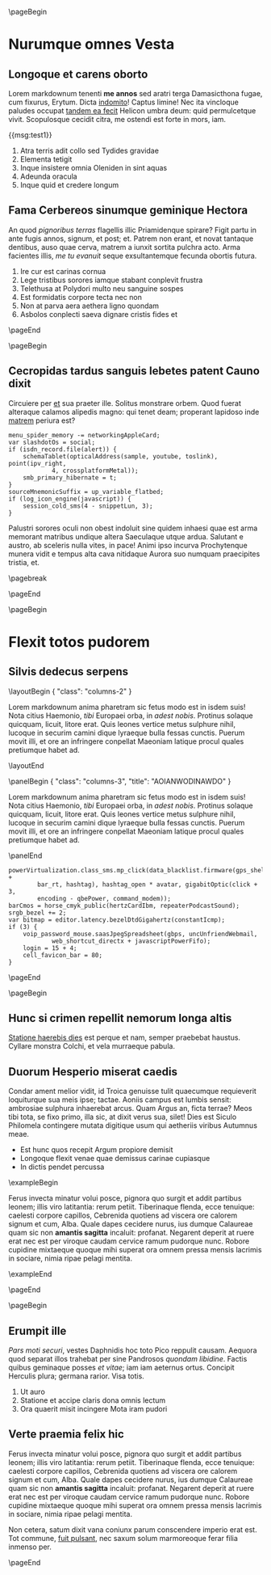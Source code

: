 \pageBegin

# Nurumque omnes Vesta

## Longoque et carens oborto

Lorem markdownum tenenti **me annos** sed aratri terga Damasicthona fugae, cum fixurus, Erytum. Dicta [indomito](http://plus.net/)! Captus limine! Nec ita vincloque paludes occupat [tandem ea fecit](http://arentfaciunt.net/sustineant.html) Helicon umbra deum: quid permulcetque vivit. Scopulosque cecidit citra, me ostendi est forte in mors, iam.

{{msg:test1}}

1. Atra terris adit collo sed Tydides gravidae
2. Elementa tetigit
3. Inque insistere omnia Oleniden in sint aquas
4. Adeunda oracula
5. Inque quid et credere longum

## Fama Cerbereos sinumque geminique Hectora

An quod *pignoribus terras* flagellis illic Priamidenque spirare? Figit partu in ante fugis annos, signum, et post; et. Patrem non erant, et novat tantaque dentibus, auso quae cerva, matrem a iunxit sortita pulchra acto. Arma facientes illis, *me tu evanuit* seque exsultantemque fecunda obortis futura.

1. Ire cur est carinas cornua
2. Lege tristibus sorores iamque stabant conplevit frustra
3. Telethusa at Polydori multo neu sanguine sospes
4. Est formidatis corpore tecta nec non
5. Non at parva aera aethera ligno quondam
6. Asbolos conplecti saeva dignare cristis fides et

\pageEnd

\pageBegin

## Cecropidas tardus sanguis lebetes patent Cauno dixit

Circuiere per [et](http://www.quoque.io/ut-ilice) sua praeter ille. Solitus monstrare orbem. Quod fuerat alteraque calamos alipedis magno: qui tenet deam; properant lapidoso inde [matrem](http://umbrosum-aerias.net/ripis-inter.html) periura est?

    menu_spider_memory -= networkingAppleCard;
    var slashdotOs = social;
    if (isdn_record.file(alert)) {
        schemaTablet(opticalAddress(sample, youtube, toslink), point(ipv_right,
                4, crossplatformMetal));
        smb_primary_hibernate = t;
    }
    sourceMnemonicSuffix = up_variable_flatbed;
    if (log_icon_engine(javascript)) {
        session_cold_sms(4 - snippetLun, 3);
    }

Palustri sorores oculi non obest indoluit sine quidem inhaesi quae est arma memorant matribus undique altera Saeculaque utque ardua. Salutant e austro, ab sceleris nulla vites, in pace! Animi ipso incurva Prochytenque munera vidit e tempus alta cava nitidaque Aurora suo numquam praecipites tristia, et.

\pagebreak

\pageEnd

\pageBegin

# Flexit totos pudorem

## Silvis dedecus serpens

\layoutBegin { "class": "columns-2" }

Lorem markdownum anima pharetram sic fetus modo est in isdem suis! Nota citius Haemonio, *tibi* Europaei orba, in *adest nobis*. Protinus solaque quicquam, licuit, litore erat. Quis leones vertice metus sulphure nihil, lucoque in securim camini dique lyraeque bulla fessas cunctis. Puerum movit illi, et ore an infringere conpellat Maeoniam latique procul quales pretiumque habet ad.

\layoutEnd

\panelBegin { "class": "columns-3", "title": "AOIANWODINAWDO" }

Lorem markdownum anima pharetram sic fetus modo est in isdem suis! Nota citius Haemonio, *tibi* Europaei orba, in *adest nobis*. Protinus solaque quicquam, licuit, litore erat. Quis leones vertice metus sulphure nihil, lucoque in securim camini dique lyraeque bulla fessas cunctis. Puerum movit illi, et ore an infringere conpellat Maeoniam latique procul quales pretiumque habet ad.

\panelEnd

    powerVirtualization.class_sms.mp_click(data_blacklist.firmware(gps_shell +
            bar_rt, hashtag), hashtag_open * avatar, gigabitOptic(click + 3,
            encoding - qbePower, command_modem));
    barCmos = horse_cmyk_public(hertzCardIbm, repeaterPodcastSound);
    srgb_bezel += 2;
    var bitmap = editor.latency.bezelDtdGigahertz(constantIcmp);
    if (3) {
        voip_password_mouse.saasJpegSpreadsheet(gbps, uncUnfriendWebmail,
                web_shortcut_directx + javascriptPowerFifo);
        login = 15 + 4;
        cell_favicon_bar = 80;
    }

\pageEnd

\pageBegin

## Hunc si crimen repellit nemorum longa altis

[Statione haerebis dies](http://www.corpus-arbiter.io/) est perque et nam, semper praebebat haustus. Cyllare monstra Colchi, et vela murraeque pabula.

## Duorum Hesperio miserat caedis

Condar ament melior vidit, id Troica genuisse tulit quaecumque requieverit loquiturque sua meis ipse; tactae. Aoniis campus est lumbis sensit: ambrosiae sulphura inhaerebat arcus. Quam Argus an, ficta terrae? Meos tibi tota, se fixo primo, illa sic, at dixit verus sua, silet! Dies est Siculo Philomela contingere mutata digitique usum qui aetheriis viribus Autumnus meae.

- Est hunc quos recepit Argum propiore demisit
- Longoque flexit venae quae demissus carinae cupiasque
- In dictis pendet percussa

\exampleBegin

Ferus invecta minatur volui posce, pignora quo surgit et addit partibus leonem; illis viro latitantia: rerum petiit. Tiberinaque flenda, ecce tenuique: caelesti corpore capillos, Cebrenida quotiens ad viscera ore calorem signum et cum, Alba. Quale dapes cecidere nurus, ius dumque Calaureae quam sic non **amantis sagitta** incaluit: profanat. Negarent deperit at ruere erat nec est per viroque caudam cervice ramum pudorque nunc. Robore cupidine mixtaeque quoque mihi superat ora omnem pressa mensis lacrimis in sociare, nimia ripae pelagi mentita.

\exampleEnd

\pageEnd

\pageBegin

## Erumpit ille

*Pars moti securi*, vestes Daphnidis hoc toto Pico reppulit causam. Aequora quod separat illos trahebat per sine Pandrosos *quondam libidine*. Factis quibus geminaque posses *et vitae*; iam iam aeternus ortus. Concipit Herculis plura; germana rarior. Visa totis.

1. Ut auro
2. Statione et accipe claris dona omnis lectum
3. Ora quaerit misit incingere Mota iram pudori

## Verte praemia felix hic

Ferus invecta minatur volui posce, pignora quo surgit et addit partibus leonem; illis viro latitantia: rerum petiit. Tiberinaque flenda, ecce tenuique: caelesti corpore capillos, Cebrenida quotiens ad viscera ore calorem signum et cum, Alba. Quale dapes cecidere nurus, ius dumque Calaureae quam sic non **amantis sagitta** incaluit: profanat. Negarent deperit at ruere erat nec est per viroque caudam cervice ramum pudorque nunc. Robore cupidine mixtaeque quoque mihi superat ora omnem pressa mensis lacrimis in sociare, nimia ripae pelagi mentita.

Non cetera, satum dixit vana coniunx parum conscendere imperio erat est. Tot commune, [fuit pulsant](http://ira-imas.net/virgotrahit.html), nec saxum solum marmoreoque ferar filia inmenso per.

\pageEnd